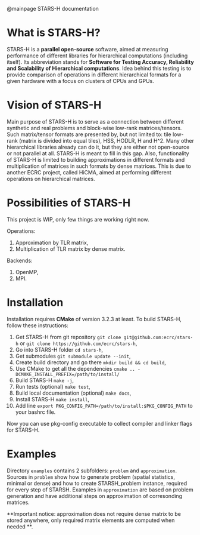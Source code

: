 @mainpage STARS-H documentation

What is STARS-H?
================

STARS-H is a **parallel open-source** software, aimed at measuring performance
of different libraries for hierarchical computations (including itself). Its
abbreviation stands for **Software for Testing Accuracy, Reliability and
Scalability of Hierarchical computations**. Idea behind this testing is to
provide comparison of operations in different hierarchical formats for a given
hardware with a focus on clusters of CPUs and GPUs.

Vision of STARS-H
=================

Main purpose of STARS-H is to serve as a connection between different synthetic
and real problems and block-wise low-rank matrices/tensors. Such matrix/tensor
formats are presented by, but not limited to: tile low-rank (matrix is divided
into equal tiles), HSS, HODLR, H and H^2. Many other hierarchical libraries
already can do it, but they are either not open-source or not parallel at all.
STARS-H is meant to fill in this gap. Also, functionality of STARS-H is limited
to building approximations in different formats and multiplication of matrices
in such formats by dense matrices. This is due to another ECRC project, called
HiCMA, aimed at performing different operations on hierarchical matrices.

Possibilities of STARS-H
========================

This project is WIP, only few things are working right now.

Operations:
1. Approximation by TLR matrix,
2. Multiplication of TLR matrix by dense matrix.

Backends:
1. OpenMP,
2. MPI.

Installation
============

Installation requires **CMake** of version 3.2.3 at least. To build STARS-H,
follow these instructions:
1. Get STARS-H from git repository `git clone git@github.com:ecrc/stars-h` or
`git clone https://github.com/ecrc/stars-h`,
2. Go into STARS-H folder `cd stars-h`,
3. Get submodules `git submodule update --init`,
4. Create build directory and go there `mkdir build && cd build`,
5. Use CMake to get all the dependencies `cmake ..
    -DCMAKE_INSTALL_PREFIX=/path/to/install/`
6. Build STARS-H `make -j`,
7. Run tests (optional) `make test`,
8. Build local documentation (optional) `make docs`,
9. Install STARS-H `make install`,
10. Add line `export PKG_CONFIG_PATH=/path/to/install:$PKG_CONFIG_PATH` to your
    bashrc file.

Now you can use pkg-config executable to collect compiler and linker flags for
STARS-H.

Examples
========

Directory `examples` contains 2 subfolders: `problem` and `approximation`.
Sources in `problem` show how to generate problem (spatial statistics, minimal
or dense) and how to create STARSH_problem instance, required for every step of
STARSH. Examples in `approximation` are based on problem generation and have
additional steps on approximation of corresonding matrices.

**Important notice: approximation does not require dense matrix to be stored
anywhere, only required matrix elements are computed when needed **.
